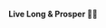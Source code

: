 **Live Long & Prosper 🖖🏽**
<!--

[![Apakhbari's GitHub stats-Dark](https://github-readme-stats.vercel.app/api?username=apakhbari&show_icons=true&theme=dark#gh-dark-mode-only)](https://github.com/anuraghazra/github-readme-stats#gh-dark-mode-only)
[![Apakhbari's GitHub stats-Light](https://github-readme-stats.vercel.app/api?username=apakhbari&show_icons=true&theme=default#gh-light-mode-only)](https://github.com/anuraghazra/github-readme-stats#gh-light-mode-only)

[![Apakhbari's GitHub stats-Dark](https://github-readme-stats.vercel.app/api/top-langs/?username=apakhbari&layout=compact&show_icons=true&theme=dark#gh-dark-mode-only)](https://github.com/anuraghazra/github-readme-stats#gh-dark-mode-only)
[![Apakhbari's GitHub stats-Light](https://github-readme-stats.vercel.app/api/top-langs/?username=apakhbari&layout=compact&show_icons=true&theme=default#gh-light-mode-only)](https://github.com/anuraghazra/github-readme-stats#gh-light-mode-only)

-->

<!--

![ascii_apa.png](ascii_apa.png)

Reference: https://github.com/anuraghazra/github-readme-stats

&hide=stars,commits,prs,issues,contribs
&show=reviews,discussions_started,discussions_answered,prs_merged,prs_merged_percentage

**apakhbari/apakhbari** is a ✨ _special_ ✨ repository because its `README.md` (this file) appears on your GitHub profile.

Here are some ideas to get you started:

- 🔭 I’m currently working on ...
- 🌱 I’m currently learning ...
- 👯 I’m looking to collaborate on ...
- 🤔 I’m looking for help with ...
- 💬 Ask me about ...
- 📫 How to reach me: ...
- 😄 Pronouns: ...
- ⚡ Fun fact: ...
-->
